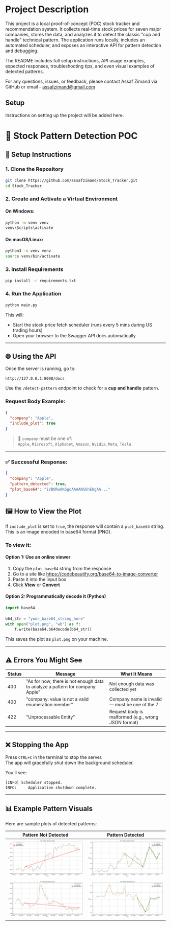 # Project Description

This project is a local proof-of-concept (POC) stock tracker and recommendation system. It collects real-time stock prices for seven major companies, stores the data, and analyzes it to detect the classic "cup and handle" technical pattern. The application runs locally, includes an automated scheduler, and exposes an interactive API for pattern detection and debugging.

The README includes full setup instructions, API usage examples, expected responses, troubleshooting tips, and even visual examples of detected patterns.

For any questions, issues, or feedback, please contact Assaf Zimand via GitHub or email - assafzimand@gmail.com

## Setup

Instructions on setting up the project will be added here. 

# 🚀 Stock Pattern Detection POC

## 🧰 Setup Instructions

### 1. Clone the Repository
```bash
git clone https://github.com/assafzimand/Stock_Tracker.git
cd Stock_Tracker
```

### 2. Create and Activate a Virtual Environment
#### On Windows:
```bash
python -m venv venv
venv\Scripts\activate
```

#### On macOS/Linux:
```bash
python3 -m venv venv
source venv/bin/activate
```

### 3. Install Requirements
```bash
pip install -r requirements.txt
```

### 4. Run the Application
```bash
python main.py
```

This will:
- Start the stock price fetch scheduler (runs every 5 mins during US trading hours)
- Open your browser to the Swagger API docs automatically

---

## 🌐 Using the API

Once the server is running, go to:
```
http://127.0.0.1:8000/docs
```

Use the `/detect-pattern` endpoint to check for a **cup and handle** pattern.

### Request Body Example:
```json
{
  "company": "Apple",
  "include_plot": true
}
```

> 🔸 `company` must be one of:  
> `Apple`, `Microsoft`, `Alphabet`, `Amazon`, `Nvidia`, `Meta`, `Tesla`

---

### ✅ Successful Response:
```json
{
  "company": "Apple",
  "pattern_detected": true,
  "plot_base64": "iVBORw0KGgoAAAANSUhEUgAA..."
}
```
## 🖼️ How to View the Plot

If `include_plot` is set to `true`, the response will contain a `plot_base64` string.  
This is an image encoded in base64 format (PNG).

### To view it:

#### Option 1: Use an online viewer
1. Copy the `plot_base64` string from the response
2. Go to a site like https://codebeautify.org/base64-to-image-converter
3. Paste it into the input box
4. Click **View** or **Convert**

#### Option 2: Programmatically decode it (Python)
```python
import base64

b64_str = "your_base64_string_here"
with open("plot.png", "wb") as f:
    f.write(base64.b64decode(b64_str))
```

This saves the plot as `plot.png` on your machine.

---

## ⚠️ Errors You Might See

| Status | Message | What It Means |
|--------|---------|----------------|
| 400 | "As for now, there is not enough data to analyze a pattern for company: Apple" | Not enough data was collected yet |
| 400 | "company: value is not a valid enumeration member" | Company name is invalid — must be one of the 7 |
| 422 | "Unprocessable Entity" | Request body is malformed (e.g., wrong JSON format) |

---

## ❌ Stopping the App

Press `CTRL+C` in the terminal to stop the server.  
The app will gracefully shut down the background scheduler.

You’ll see:
```
[INFO] Scheduler stopped.
INFO:     Application shutdown complete.
```

---

## 📊 Example Pattern Visuals

Here are sample plots of detected patterns:

| Pattern Not Detected | Pattern Detected |
|----------------------|------------------|
| ![79](./app/docs/78.png) | ![87](./app/docs/87.png) |
| ![91](./app/docs/79.png) | ![80](./app/docs/80.png) |
